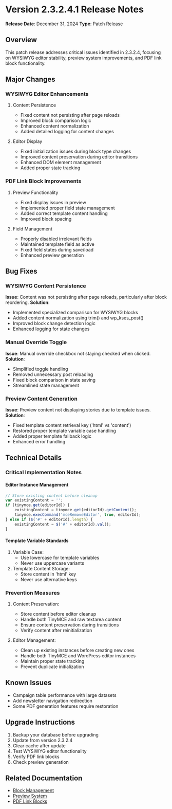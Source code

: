 # Version 2.3.2.4.1 Release Notes
**Release Date**: December 31, 2024
**Type**: Patch Release

## Overview
This patch release addresses critical issues identified in 2.3.2.4, focusing on WYSIWYG editor stability, preview system improvements, and PDF link block functionality.

## Major Changes

### WYSIWYG Editor Enhancements
1. Content Persistence
   - Fixed content not persisting after page reloads
   - Improved block comparison logic
   - Enhanced content normalization
   - Added detailed logging for content changes

2. Editor Display
   - Fixed initialization issues during block type changes
   - Improved content preservation during editor transitions
   - Enhanced DOM element management
   - Added proper state tracking

### PDF Link Block Improvements
1. Preview Functionality
   - Fixed display issues in preview
   - Implemented proper field state management
   - Added correct template content handling
   - Improved block spacing

2. Field Management
   - Properly disabled irrelevant fields
   - Maintained template field as active
   - Fixed field states during save/load
   - Enhanced preview generation

## Bug Fixes

### WYSIWYG Content Persistence
**Issue**: Content was not persisting after page reloads, particularly after block reordering.
**Solution**:
- Implemented specialized comparison for WYSIWYG blocks
- Added content normalization using trim() and wp_kses_post()
- Improved block change detection logic
- Enhanced logging for state changes

### Manual Override Toggle
**Issue**: Manual override checkbox not staying checked when clicked.
**Solution**:
- Simplified toggle handling
- Removed unnecessary post reloading
- Fixed block comparison in state saving
- Streamlined state management

### Preview Content Generation
**Issue**: Preview content not displaying stories due to template issues.
**Solution**:
- Fixed template content retrieval key ('html' vs 'content')
- Restored proper template variable case handling
- Added proper template fallback logic
- Enhanced error handling

## Technical Details

### Critical Implementation Notes

#### Editor Instance Management
```javascript
// Store existing content before cleanup
var existingContent = '';
if (tinymce.get(editorId)) {
    existingContent = tinymce.get(editorId).getContent();
    tinymce.execCommand('mceRemoveEditor', true, editorId);
} else if ($('#' + editorId).length) {
    existingContent = $('#' + editorId).val();
}
```

#### Template Variable Standards
1. Variable Case:
   - Use lowercase for template variables
   - Never use uppercase variants
2. Template Content Storage:
   - Store content in 'html' key
   - Never use alternative keys

### Prevention Measures
1. Content Preservation:
   - Store content before editor cleanup
   - Handle both TinyMCE and raw textarea content
   - Ensure content preservation during transitions
   - Verify content after reinitialization

2. Editor Management:
   - Clean up existing instances before creating new ones
   - Handle both TinyMCE and WordPress editor instances
   - Maintain proper state tracking
   - Prevent duplicate initialization

## Known Issues
- Campaign table performance with large datasets
- Add newsletter navigation redirection
- Some PDF generation features require restoration

## Upgrade Instructions
1. Backup your database before upgrading
2. Update from version 2.3.2.4
3. Clear cache after update
4. Test WYSIWYG editor functionality
5. Verify PDF link blocks
6. Check preview generation

## Related Documentation
- [Block Management](../features/block-management.md)
- [Preview System](../features/newsletter-preview-system.md)
- [PDF Link Blocks](../features/pdf-link-blocks.md) 